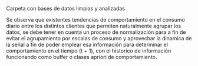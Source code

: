 Carpeta con bases de datos limpias y analizadas

Se observa que existentes tendencias de comportamiento en el consumo diario entre los distintos clientes que permiten naturalmente agrupar los datos, se debe tener en cuenta un proceso de normalización para a fin de evitar el agrupamiento por escalas de consumo y aprovechar la dinamica de la señal a fin de poder emplear esa información para determinar el comportamiento en el tiempo (t + 1), con el historico de información funcionando como buffer o clases apriori de comportamiento.
